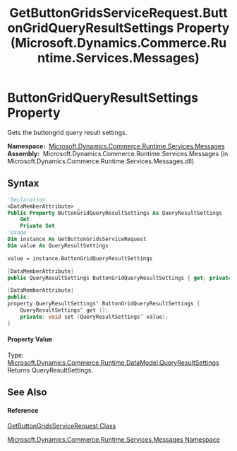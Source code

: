 ﻿---
title: GetButtonGridsServiceRequest.ButtonGridQueryResultSettings Property  (Microsoft.Dynamics.Commerce.Runtime.Services.Messages)
TOCTitle: ButtonGridQueryResultSettings Property
ms:assetid: P:Microsoft.Dynamics.Commerce.Runtime.Services.Messages.GetButtonGridsServiceRequest.ButtonGridQueryResultSettings
ms:mtpsurl: https://technet.microsoft.com/en-us/library/microsoft.dynamics.commerce.runtime.services.messages.getbuttongridsservicerequest.buttongridqueryresultsettings(v=AX.60)
ms:contentKeyID: 62207757
ms.date: 05/18/2015
mtps_version: v=AX.60
f1_keywords:
- Microsoft.Dynamics.Commerce.Runtime.Services.Messages.GetButtonGridsServiceRequest.ButtonGridQueryResultSettings
dev_langs:
- CSharp
- C++
- VB
---

# ButtonGridQueryResultSettings Property

Gets the buttongrid query result settings.

**Namespace:**  [Microsoft.Dynamics.Commerce.Runtime.Services.Messages](microsoft-dynamics-commerce-runtime-services-messages-namespace.md)  
**Assembly:**  Microsoft.Dynamics.Commerce.Runtime.Services.Messages (in Microsoft.Dynamics.Commerce.Runtime.Services.Messages.dll)

## Syntax

``` vb
'Declaration
<DataMemberAttribute> _
Public Property ButtonGridQueryResultSettings As QueryResultSettings
    Get
    Private Set
'Usage
Dim instance As GetButtonGridsServiceRequest
Dim value As QueryResultSettings

value = instance.ButtonGridQueryResultSettings
```

``` csharp
[DataMemberAttribute]
public QueryResultSettings ButtonGridQueryResultSettings { get; private set; }
```

``` c++
[DataMemberAttribute]
public:
property QueryResultSettings^ ButtonGridQueryResultSettings {
    QueryResultSettings^ get ();
    private: void set (QueryResultSettings^ value);
}
```

#### Property Value

Type: [Microsoft.Dynamics.Commerce.Runtime.DataModel.QueryResultSettings](queryresultsettings-class-microsoft-dynamics-commerce-runtime-datamodel.md)  
Returns QueryResultSettings.  

## See Also

#### Reference

[GetButtonGridsServiceRequest Class](getbuttongridsservicerequest-class-microsoft-dynamics-commerce-runtime-services-messages.md)

[Microsoft.Dynamics.Commerce.Runtime.Services.Messages Namespace](microsoft-dynamics-commerce-runtime-services-messages-namespace.md)

